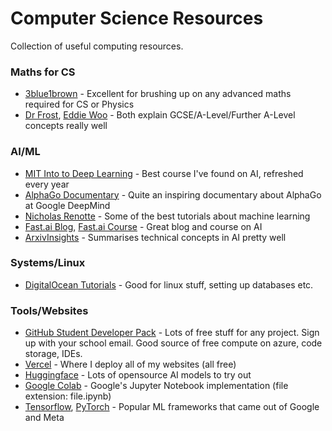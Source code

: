 # Computer Science Resources
Collection of useful computing resources.

### Maths for CS
- [3blue1brown](https://www.youtube.com/@3blue1brown) - Excellent for brushing up on any advanced maths required for CS or Physics
- [Dr Frost](https://www.youtube.com/@DrFrostMaths), [Eddie Woo](https://www.youtube.com/@misterwootube) - Both explain GCSE/A-Level/Further A-Level concepts really well

### AI/ML
- [MIT Into to Deep Learning](https://www.youtube.com/playlist?list=PLtBw6njQRU-rwp5__7C0oIVt26ZgjG9NI) - Best course I've found on AI, refreshed every year
- [AlphaGo Documentary](https://www.youtube.com/watch?v=WXuK6gekU1Y) - Quite an inspiring documentary about AlphaGo at Google DeepMind
- [Nicholas Renotte](https://www.youtube.com/@NicholasRenotte) - Some of the best tutorials about machine learning
- [Fast.ai Blog](https://www.fast.ai/), [Fast.ai Course](https://course.fast.ai/) - Great blog and course on AI
- [ArxivInsights](https://www.youtube.com/@ArxivInsights) - Summarises technical concepts in AI pretty well

### Systems/Linux
- [DigitalOcean Tutorials](https://www.digitalocean.com/community/tutorials) - Good for linux stuff, setting up databases etc.

### Tools/Websites
- [GitHub Student Developer Pack](https://education.github.com/pack) - Lots of free stuff for any project. Sign up with your school email. Good source of free compute on azure, code storage, IDEs.
- [Vercel](https://vercel.com/) - Where I deploy all of my websites (all free)
- [Huggingface](https://huggingface.co/) - Lots of opensource AI models to try out
- [Google Colab](https://colab.research.google.com/) - Google's Jupyter Notebook implementation (file extension: file.ipynb)
- [Tensorflow](https://www.tensorflow.org/), [PyTorch](https://pytorch.org/) - Popular ML frameworks that came out of Google and Meta
